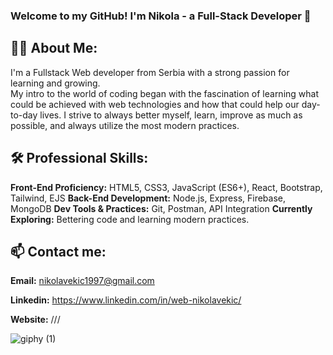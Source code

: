 ### Welcome to my GitHub! I'm Nikola - a Full-Stack Developer 👋

## 👩‍💻 About Me:
I'm a Fullstack Web developer from Serbia with a strong passion for learning and growing.<br />
My intro to the world of coding began with the fascination of learning what could be achieved with web technologies and how that could help our day-to-day lives.
I strive to always better myself, learn, improve as much as possible, and always utilize the most modern practices.<br />

## 🛠️ Professional Skills:
**Front-End Proficiency:** HTML5, CSS3, JavaScript (ES6+), React, Bootstrap, Tailwind, EJS
**Back-End Development:** Node.js, Express, Firebase, MongoDB
**Dev Tools & Practices:** Git, Postman, API Integration
**Currently Exploring:** Bettering code and learning modern practices.

## 📫 Contact me:
**Email:** nikolavekic1997@gmail.com

**Linkedin:** https://www.linkedin.com/in/web-nikolavekic/

**Website:** ///

![giphy (1)](https://github.com/NikolaVekic/NikolaVekic/assets/55920607/59ff8002-0496-430e-b6e8-7ca63d1abe74)

